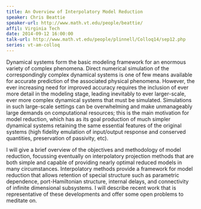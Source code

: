 ```yaml
---
title: An Overview of Interpolatory Model Reduction
speaker: Chris Beattie
speaker-url: http://www.math.vt.edu/people/beattie/
affil: Virginia Tech
date: 2014-09-12 16:00:00
talk-url: http://www.math.vt.edu/people/plinnell/Colloq14/sep12.php
series: vt-am-colloq
---
```


Dynamical systems form the basic modeling framework for an enormous variety of
complex phenomena. Direct numerical simulation of the correspondingly complex
dynamical systems is one of few means available for accurate prediction of the
associated physical phenomena. However, the ever increasing need for improved
accuracy requires the inclusion of ever more detail in the modeling stage,
leading inevitably to ever larger-scale, ever more complex dynamical systems
that must be simulated. Simulations in such large-scale settings can be
overwhelming and make unmanageably large demands on computational resources;
this is the main motivation for model reduction, which has as its goal
production of much simpler dynamical systems retaining the same essential
features of the original systems (high fidelity emulation of input/output
response and conserved quantities, preservation of passivity, etc).

I will give a brief overview of the objectives and methodology of model
reduction, focussing eventually on interpolatory projection methods that are
both simple and capable of providing nearly optimal reduced models in many
circumstances. Interpolatory methods provide a framework for model reduction
that allows retention of special structure such as parametric dependence,
port-Hamiltonian structure, internal delays, and connectivity of infinite
dimensional subsystems. I will describe recent work that is representative of
these developments and offer some open problems to meditate on.

